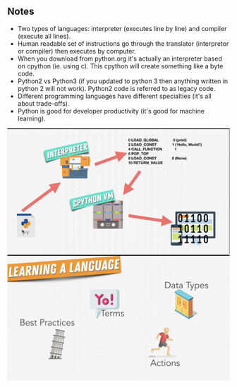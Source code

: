 ## Notes
- Two types of languages: interpreter (executes line by line) and compiler (execute all lines).
- Human readable set of instructions go through the translator (interpretor or compiler) then executes by computer.
- When you download from python.org it's actually an interpreter based on cpython (ie. using c). This cpython will create something like a byte code.
- Python2 vs Python3 (if you updated to python 3 then anything written in python 2 will not work). Python2 code is referred to as legacy code.
- Different programming languages have different specialties (it's all about trade-offs).
- Python is good for developer productivity (it's good for machine learning).

![language process](./images/language-process.png)
![learning a language](./images/learning-language.png)
